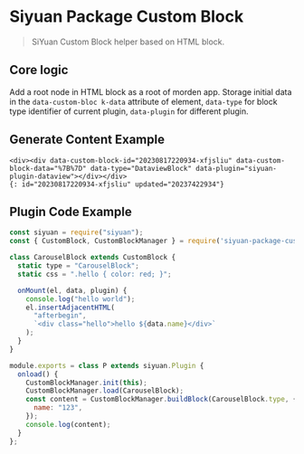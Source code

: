 # Siyuan Package Custom Block

> SiYuan Custom Block helper based on HTML block.

## Core logic

Add a root node in HTML block as a root of morden app. Storage initial data in the `data-custom-bloc k-data` attribute of element, `data-type` for block type identifier of current plugin, `data-plugin` for different plugin.

## Generate Content Example
```kramdown
<div><div data-custom-block-id="20230817220934-xfjsliu" data-custom-block-data="%7B%7D" data-type="DataviewBlock" data-plugin="siyuan-plugin-dataview"></div></div>
{: id="20230817220934-xfjsliu" updated="20237422934"}
```

## Plugin Code Example 
```javascript
const siyuan = require("siyuan");
const { CustomBlock, CustomBlockManager } = require('siyuan-package-custom-block');

class CarouselBlock extends CustomBlock {
  static type = "CarouselBlock";
  static css = ".hello { color: red; }";

  onMount(el, data, plugin) {
    console.log("hello world");
    el.insertAdjacentHTML(
      "afterbegin",
      `<div class="hello">hello ${data.name}</div>`
    );
  }
}

module.exports = class P extends siyuan.Plugin {
  onload() {
    CustomBlockManager.init(this);
    CustomBlockManager.load(CarouselBlock);
    const content = CustomBlockManager.buildBlock(CarouselBlock.type, {
      name: "123",
    });
    console.log(content);
  }
};
```